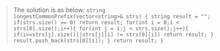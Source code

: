 > The solution is as below:
`string longestCommonPrefix(vector<string>& strs) {
        string result = "";
        if(strs.size() == 0) return result;
        for(int i = 0;i < strs[0].size();i++){
            for(int j = 1;j < strs.size();j++){
                if(i>=strs[j].size()||strs[j][i] != strs[0][i]) return result;
            }
            result.push_back(strs[0][i]);
        }
        return result;
}`
